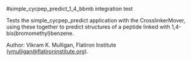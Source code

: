 #simple\_cycpep\_predict\_1\_4\_bbmb integration test

Tests the simple\_cycpep\_predict application with the CrosslinkerMover, using these together to predict
structures of a peptide linked with 1,4-bis(bromomethyl)benzene. 

Author: Vikram K. Mulligan, Flatiron Institute (vmulligan@flatironinstitute.org).
